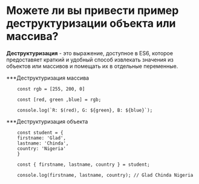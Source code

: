 Можете ли вы привести пример деструктуризации объекта или массива?
=====================

**Деструктуризация** - это выражение, доступное в ES6, которое предоставяет краткий и удобный способ извлекать значения из объектов или массивов и помещать их в отдельные переменные.

***Деструктуризация массива

```
    const rgb = [255, 200, 0]

    const [red, green ,blue] = rgb;

    console.log(`R: $(red), G: ${green}, B: ${blue}`);
```

***Деструктуризация объекта

```
    const student = {
    firstname: 'Glad',
    lastname: 'Chinda',
    country: 'Nigeria'
    }

    const { firstname, lastname, country } = student;

    console.log(firstname, lastname, country); // Glad Chinda Nigeria
```

